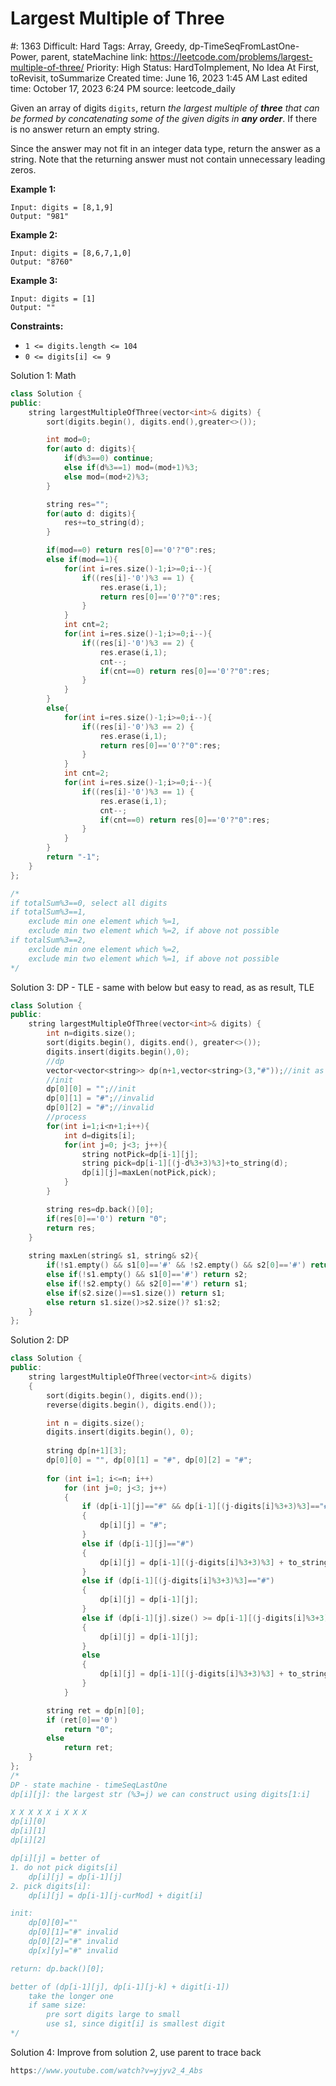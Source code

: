 # Largest Multiple of Three

#: 1363
Difficult: Hard
Tags: Array, Greedy, dp-TimeSeqFromLastOne-Power, parent, stateMachine
link: https://leetcode.com/problems/largest-multiple-of-three/
Priority: High
Status: HardToImplement, No Idea At First, toRevisit, toSummarize
Created time: June 16, 2023 1:45 AM
Last edited time: October 17, 2023 6:24 PM
source: leetcode_daily

Given an array of digits `digits`, return *the largest multiple of **three** that can be formed by concatenating some of the given digits in **any order***. If there is no answer return an empty string.

Since the answer may not fit in an integer data type, return the answer as a string. Note that the returning answer must not contain unnecessary leading zeros.

**Example 1:**

```
Input: digits = [8,1,9]
Output: "981"

```

**Example 2:**

```
Input: digits = [8,6,7,1,0]
Output: "8760"

```

**Example 3:**

```
Input: digits = [1]
Output: ""

```

**Constraints:**

- `1 <= digits.length <= 104`
- `0 <= digits[i] <= 9`

Solution 1: Math

```cpp
class Solution {
public:
    string largestMultipleOfThree(vector<int>& digits) {
        sort(digits.begin(), digits.end(),greater<>());

        int mod=0;
        for(auto d: digits){
            if(d%3==0) continue;
            else if(d%3==1) mod=(mod+1)%3;
            else mod=(mod+2)%3;
        }

        string res="";
        for(auto d: digits){
            res+=to_string(d);
        }

        if(mod==0) return res[0]=='0'?"0":res;
        else if(mod==1){
            for(int i=res.size()-1;i>=0;i--){
                if((res[i]-'0')%3 == 1) {
                    res.erase(i,1);
                    return res[0]=='0'?"0":res;
                }
            }
            int cnt=2;
            for(int i=res.size()-1;i>=0;i--){
                if((res[i]-'0')%3 == 2) {
                    res.erase(i,1);
                    cnt--;
                    if(cnt==0) return res[0]=='0'?"0":res;
                }
            }
        }
        else{
            for(int i=res.size()-1;i>=0;i--){
                if((res[i]-'0')%3 == 2) {
                    res.erase(i,1);
                    return res[0]=='0'?"0":res;
                }
            }
            int cnt=2;
            for(int i=res.size()-1;i>=0;i--){
                if((res[i]-'0')%3 == 1) {
                    res.erase(i,1);
                    cnt--;
                    if(cnt==0) return res[0]=='0'?"0":res;
                }
            }
        }
        return "-1";
    }
};

/*
if totalSum%3==0, select all digits
if totalSum%3==1, 
    exclude min one element which %=1, 
    exclude min two element which %=2, if above not possible
if totalSum%3==2,
    exclude min one element which %=2, 
    exclude min two element which %=1, if above not possible
*/
```

Solution 3: DP - TLE - same with below but easy to read, as as result, TLE

```cpp
class Solution {
public:
    string largestMultipleOfThree(vector<int>& digits) {
        int n=digits.size();
        sort(digits.begin(), digits.end(), greater<>());
        digits.insert(digits.begin(),0);
        //dp
        vector<vector<string>> dp(n+1,vector<string>(3,"#"));//init as invalid
        //init
        dp[0][0] = "";//init
        dp[0][1] = "#";//invalid
        dp[0][2] = "#";//invalid
        //process
        for(int i=1;i<n+1;i++){
            int d=digits[i];
            for(int j=0; j<3; j++){
                string notPick=dp[i-1][j];
                string pick=dp[i-1][(j-d%3+3)%3]+to_string(d);
                dp[i][j]=maxLen(notPick,pick);
            }
        }

        string res=dp.back()[0];
        if(res[0]=='0') return "0";
        return res;
    }
    
    string maxLen(string& s1, string& s2){
        if(!s1.empty() && s1[0]=='#' && !s2.empty() && s2[0]=='#') return "#";
        else if(!s1.empty() && s1[0]=='#') return s2;
        else if(!s2.empty() && s2[0]=='#') return s1;
        else if(s2.size()==s1.size()) return s1;
        else return s1.size()>s2.size()? s1:s2;
    }
};

```

Solution 2: DP

```cpp
class Solution {    
public:
    string largestMultipleOfThree(vector<int>& digits) 
    {
        sort(digits.begin(), digits.end());
        reverse(digits.begin(), digits.end());

        int n = digits.size();
        digits.insert(digits.begin(), 0);
        
        string dp[n+1][3];
        dp[0][0] = "", dp[0][1] = "#", dp[0][2] = "#";
        
        for (int i=1; i<=n; i++)        
            for (int j=0; j<3; j++)
            {                
                if (dp[i-1][j]=="#" && dp[i-1][(j-digits[i]%3+3)%3]=="#")
                {
                    dp[i][j] = "#";
                }
                else if (dp[i-1][j]=="#")
                {
                    dp[i][j] = dp[i-1][(j-digits[i]%3+3)%3] + to_string(digits[i]);
                }
                else if (dp[i-1][(j-digits[i]%3+3)%3]=="#")
                {
                    dp[i][j] = dp[i-1][j];
                }
                else if (dp[i-1][j].size() >= dp[i-1][(j-digits[i]%3+3)%3].size()+1)
                {
                    dp[i][j] = dp[i-1][j];
                }
                else
                {
                    dp[i][j] = dp[i-1][(j-digits[i]%3+3)%3] + to_string(digits[i]);
                }
            }

        string ret = dp[n][0];
        if (ret[0]=='0')
            return "0";
        else
            return ret;
    }
};
/*
DP - state machine - timeSeqLastOne
dp[i][j]: the largest str (%3=j) we can construct using digits[1:i]

X X X X X i X X X 
dp[i][0]
dp[i][1]
dp[i][2]

dp[i][j] = better of
1. do not pick digits[i]
    dp[i][j] = dp[i-1][j]
2. pick digits[i]:
    dp[i][j] = dp[i-1][j-curMod] + digit[i]

init: 
    dp[0][0]=""
    dp[0][1]="#" invalid
    dp[0][2]="#" invalid
    dp[x][y]="#" invalid

return: dp.back()[0];

better of (dp[i-1][j], dp[i-1][j-k] + digit[i-1])
    take the longer one
    if same size:
        pre sort digits large to small
        use s1, since digit[i] is smallest digit
*/
```

Solution 4: Improve from solution 2, use parent to trace back

```cpp
https://www.youtube.com/watch?v=yjyv2_4_Abs
```